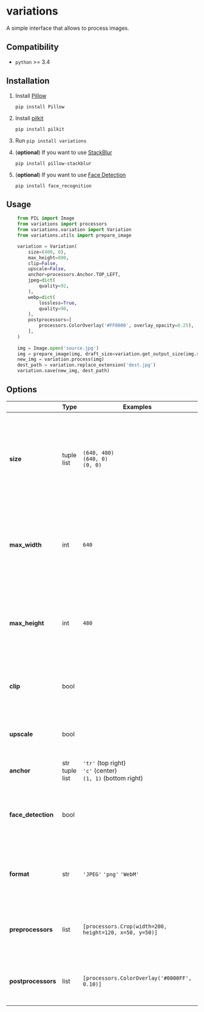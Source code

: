 # variations
A simple interface that allows to process images.

## Compatibility
* `python` >= 3.4

## Installation
1. Install [Pillow](http://pypi.python.org/pypi/Pillow)

    ``pip install Pillow``
2. Install [pilkit](https://github.com/matthewwithanm/pilkit)

    ``pip install pilkit``
3. Run `pip install variations`

4. (**optional**) If you want to use [StackBlur](https://github.com/dldevinc/pillow-stackblur)
    
    ``pip install pillow-stackblur``

5. (**optional**) If you want to use [Face Detection](https://github.com/ageitgey/face_recognition)

    ``pip install face_recognition``

## Usage
```python
    from PIL import Image
    from variations import processors
    from variations.variation import Variation
    from variations.utils import prepare_image

    variation = Variation(
        size=(400, 0),
        max_height=800,
        clip=False,
        upscale=False,
        anchor=processors.Anchor.TOP_LEFT,
        jpeg=dict(
            quality=92,
        ),
        webp=dict(
            lossless=True,
            quality=90,
        ),
        postprocessors=[
            processors.ColorOverlay('#FF0000', overlay_opacity=0.25),
        ],
    )
    
    img = Image.open('source.jpg')
    img = prepare_image(img, draft_size=variation.get_output_size(img.size))
    new_img = variation.process(img)
    dest_path = variation.replace_extension('dest.jpg')
    variation.save(new_img, dest_path)
```

## Options
|                    | Type                 | Examples                                                  | Description                                                                                                                                              |
|--------------------|----------------------|-----------------------------------------------------------|----------------------------------------------------------------------------------------------------------------------------------------------------------|
| **size**           | tuple<br>list        | `(640, 480)`<br>`(640, 0)`<br>`(0, 0)`                          | The **canvas** size of image. If you set the width or height to zero,  the corresponding value will be automatically adjusted based on  the aspect ratio |
| **max_width**      | int                  | `640`                                                     | It specifies the maximim width in pixels.This option have meaning only when corresponding value in `size` is zero                                        |
| **max_height**     | int                  | `480`                                                     | It specifies the maximim height in pixels.This option have meaning only when corresponding value in `size` is zero                                       |
| **clip**           | bool                 |                                                           | When set to `True`, the image can be cropped when filling the canvas.                                                                                    |
| **upscale**        | bool                 |                                                           | When set to `True`, the image can be upscaled when filling the canvas.                                                                                   |
| **anchor**         | str<br>tuple<br>list | `'tr'` (top right)<br>`'c'` (center)<br>`(1, 1)` (bottom right) | Defines the anchor point.                                                                                                                                |
| **face_detection** | bool                 |                                                           | Use a face detection system to find anchor point. You must install [facial recognition api](https://github.com/ageitgey/face_recognition) to use this.   |
| **format**         | str                  | `'JPEG'` `'png'` `'WebM'`                                 | Enforce output image format. Defaults to `'AUTO'`, which means keep input format.                                                                        |
| **preprocessors**  | list                 | `[processors.Crop(width=200, height=120, x=50, y=50)]`      | [PilKit](https://github.com/matthewwithanm/pilkit) processors are invoked before the main processing stage                                               |
| **postprocessors** | list                 | `[processors.ColorOverlay('#0000FF', 0.10)]`                | [PilKit](https://github.com/matthewwithanm/pilkit) processors are invoked after the main processing stage                                                |
